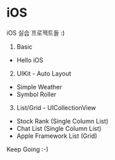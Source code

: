 # iOS

iOS 실습 프로젝트들 :)

1. Basic
  - Hello iOS
  
2. UIKit - Auto Layout
  - Simple Weather
  - Symbol Roller

3. List/Grid - UICollectionView
  - Stock Rank (Single Column List)
  - Chat List (Single Column List)
  - Apple Framework List (Grid)

Keep Going :-) 
